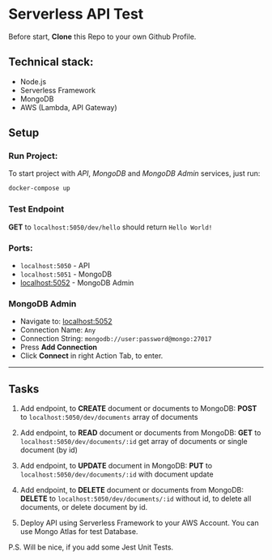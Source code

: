 # Serverless API Test

Before start, **Clone** this Repo to your own Github Profile.

## Technical stack:
* Node.js
* Serverless Framework
* MongoDB
* AWS (Lambda, API Gateway)

## Setup

### Run Project:
To start project with *API*, *MongoDB* and *MongoDB Admin* services, just run:
```sh
docker-compose up
```

### Test Endpoint
**GET**  to `localhost:5050/dev/hello` should return `Hello World!`

### Ports:
* `localhost:5050` - API
* `localhost:5051` - MongoDB
* [localhost:5052](http://localhost:5052/) - MongoDB Admin

### MongoDB Admin
* Navigate to: [localhost:5052](http://localhost:5052/)
* Connection Name: `Any`
* Connection String: `mongodb://user:password@mongo:27017`
* Press **Add Connection**
* Click **Connect** in right Action Tab, to enter.

---

## Tasks
1. Add endpoint, to **CREATE** document or documents to MongoDB:
**POST** to `localhost:5050/dev/documents` array of documents

2. Add endpoint, to **READ** document or documents from MongoDB:
**GET** to `localhost:5050/dev/documents/:id` get array of documents or single document (by id)

3. Add endpoint, to **UPDATE** document in MongoDB:
**PUT** to `localhost:5050/dev/documents/:id` with document update

4. Add endpoint, to **DELETE** document or documents from MongoDB:
**DELETE** to `localhost:5050/dev/documents/:id` without id, to delete all documents, or delete document by id.

5. Deploy API using Serverless Framework to your AWS Account. You can use Mongo Atlas for test Database.

P.S. Will be nice, if you add some Jest Unit Tests.
